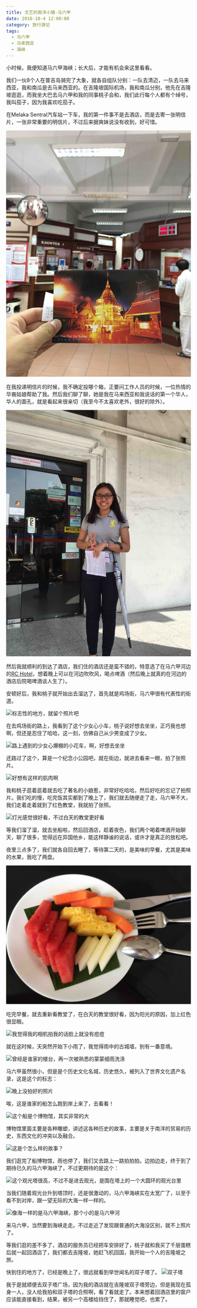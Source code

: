 ```yaml
---
title: 文艺的南洋小镇-马六甲
date: 2016-10-4 12:00:00
category: 旅行游记
tags:
  - 马六甲
  - 马来西亚
  - 海峡
---
```


小时候，我便知道马六甲海峡；长大后，才能有机会来这里看看。

我们一伙8个人在普吉岛骑完了大象，就各自组队分别：一队去清迈，一队去马来西亚，我和南瓜是去马来西亚的。在吉隆坡国际机场，我和南瓜分别，他先在吉隆坡逛逛，而我坐大巴去马六甲和我的同事桃子会和，我们此行每个人都有个绰号，我叫茄子，因为我喜欢吃茄子。

<!--more-->

在Melaka Sentral汽车站一下车，我的第一件事不是去酒店，而是去寄一张明信片，一张非常重要的明信片，不过后来据爽妹说没有收到，好可惜。

![明信片上的照片是泰国清迈的素贴寺](文艺的南洋小镇-马六甲/1.JPG)

在我投递明信片的时候，我不确定投哪个箱，正要问工作人员的时候，一位热情的华裔姑娘帮助了我。然后我们聊了聊，她是我在马来西亚和我说话的第一个华人，华人的面孔，就是看起来很亲切（我至今不太喜欢老外，很好的除外）。

![阳光灿烂的姑娘，她还在上学](文艺的南洋小镇-马六甲/2.JPG)

然后我就顺利的到达了酒店，我们住的酒店还是蛮不错的，特意选了在马六甲河边的[RC Hotel](https://www.agoda.com/zh-cn/rc-hotel/hotel/malacca-my.html)，想着晚上可以在河边吹吹风，喝点啤酒（然后晚上就真的在河边的酒店后院喝啤酒谈人生了）。

安顿好后，我和桃子就开始出去溜达了，首先就是鸡场街，马六甲很有代表性的街道。

![标志性的地方，就留个照片吧](文艺的南洋小镇-马六甲/3.jpg)

在去鸡场街的路上，我看到了这个少女心小车，桃子说好想去坐坐，正巧我也想啊，但还是忍住了哈哈，这一刻，仿佛自己从少男变成了少女。

![路上遇到的少女心爆棚的小花车，啊，好想去坐坐](文艺的南洋小镇-马六甲/4.jpg)

还路过了这个，算是一个纪念小公园吧，就在街边，就进去看来一眼，拍了张照片。

![好想有这样的肌肉啊](文艺的南洋小镇-马六甲/5.JPG)

我和桃子逛着逛着就去吃了著名的小娘惹，非常好吃哈哈，然后好吃的忘记了拍照片。我们吃的慢，吃完饭其实都到了晚上了，我们就去随便走了走，马六甲不大，我们走着走着就到了红色教堂，我就拍了张照。

![灯光感觉很好看，不过白天的教堂更好看](文艺的南洋小镇-马六甲/6.JPG)

等我们溜了溜，就去坐船啦，然后回酒店，趁着夜色，我们两个喝着啤酒开始聊天，聊了很多，觉得远在异国他乡，能这样静谧的说话，或许才是真正的放松吧。

夜里三点多了，我们就各自回去睡了，等待第二天的，是美味的早餐，尤其是美味的水果，我吃了两盘。


![感觉水果很新鲜](文艺的南洋小镇-马六甲/7.jpg)

吃完早餐，就去重新看教堂了，在白天的教堂很好看，因为阳光的原因，加上红色很显眼。

![我觉得我的相机拍我的话脸上就没有痘痘](文艺的南洋小镇-马六甲/9.jpg)

就在这时候，天突然开始下小雨了，我觉得雨中的古城墙，别有一番意境。

![曾经是谁家的楼台，再一次被熟悉的蒙蒙细雨洗涤](文艺的南洋小镇-马六甲/10.jpg)

马六甲虽然很小，但是是个历史文化名城，历史悠久，被列入了世界文化遗产名录，这是这个的标志：

![晚上没拍好的照片](文艺的南洋小镇-马六甲/11.JPG)

唉，这是谁家的船怎么跑到岸上来了，去看看！

![这个船是个博物馆，其实非常的大](文艺的南洋小镇-马六甲/12.jpg)

博物馆里面主要是各种雕塑，讲述这各种历史的故事，主要是关于南洋的贸易的历史，东西文化的冲突以及融合。

![这是个怎么样的故事？](文艺的南洋小镇-马六甲/13.JPG)

我们逛完了船博物馆，雨也停了，我们又去路上一路拍拍拍。边拍边走，终于到了期待已久的马六甲海峡了，不过更期待的是这个：

![这个观光塔很高，不过不是进去观光，是围在塔上的一个大圆环的观光台里](文艺的南洋小镇-马六甲/14.jpg)

当我们随着观光台升到塔顶时，还是很激动的，马六甲海峡实在太宽广了，以至于看不到对岸，跟一望无际的大海一样一样的。

![像海一样的是马六甲海峡，那个小的是马六甲河](文艺的南洋小镇-马六甲/15.jpg)

来马六甲，当然要到海峡走走。不过走近了发现跟普通的大海没区别，就不上照片了。

等我们逛的差不多了，酒店的服务员已经把车安排好了，桃子就和我买了千层蛋糕后就一起回酒店了，我们都去吉隆坡，她赶飞机回国，我开始一个人的吉隆坡之旅。

快到住的地方了，已经是晚上了，很远就看到举世闻名的双子塔了。
![双子塔](文艺的南洋小镇-马六甲/17.JPG)

我于是就顺便去双子塔广场，因为我的酒店就在吉隆坡双子塔旁边，但是我现在孤身一人，没人给我拍和双子塔的合照啊，看了看就走了。本来想着回酒店里的窗户应该能直接看到，结果，被另一个高楼给挡住了，那就睡觉吧，也累了。
